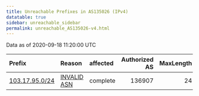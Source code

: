 ```yaml
---
title: Unreachable Prefixes in AS135026 (IPv4)
datatable: true
sidebar: unreachable_sidebar
permalink: unreachable_AS135026-v4.html
---
```


Data as of 2020-09-18 11:20:00 UTC


<div class="datatable-begin"></div>

| Prefix                                                 | Reason                                                                                                 | affected   |   Authorized AS |   MaxLength | Anchor                                       |   unreachable /24s |
|:-------------------------------------------------------|:-------------------------------------------------------------------------------------------------------|:-----------|----------------:|------------:|:---------------------------------------------|-------------------:|
| [103.17.95.0/24](https://stat.ripe.net/103.17.95.0/24) | [INVALID ASN](https://rpki-validator.ripe.net/announcement-preview?asn=AS135026&prefix=103.17.95.0/24) | complete   |          136907 |          24 | [APNIC](unreachable_APNIC_RPKI_Root-v4.html) |                  1 |

<div class="datatable-end"></div>